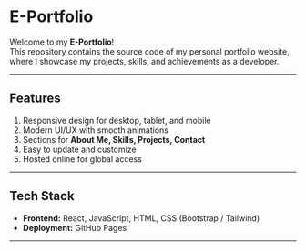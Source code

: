 #  E-Portfolio  

Welcome to my **E-Portfolio**!   
This repository contains the source code of my personal portfolio website, where I showcase my projects, skills, and achievements as a developer.  

---

##  Features  
1. Responsive design for desktop, tablet, and mobile  
2. Modern UI/UX with smooth animations  
3. Sections for **About Me, Skills, Projects, Contact**  
4. Easy to update and customize  
5. Hosted online for global access  

---

##  Tech Stack  
- **Frontend:** React, JavaScript, HTML, CSS (Bootstrap / Tailwind)  
- **Deployment:** GitHub Pages  

---

 
 
